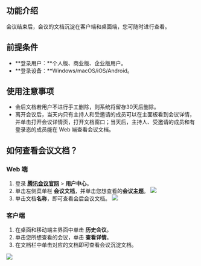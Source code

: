 ## 功能介绍
会议结束后，会议的文档沉淀在客户端和桌面端，您可随时进行查看。

## 前提条件
- **登录用户：**个人版、商业版、企业版用户。
- **登录设备：**Windows/macOS/iOS/Android。

## 使用注意事项
- 会后文档若用户不进行手工删除，则系统将留存30天后删除。
- 离开会议后，当天内只有主持人和受邀请的成员可以在主面板看到会议详情，并单击打开会议详情页，打开文档窗口；当天后，主持人、受邀请的成员和有登录态的成员能在 Web 端查看会议文档。

## 如何查看会议文档？
### Web 端
1. 登录 **[腾讯会议官网](https://meeting.tencent.com/user-center/personal-information)** > **用户中心**。
2. 单击左侧菜单栏 **会议文档**，并单击您想查看的**会议主题**。
![](https://qcloudimg.tencent-cloud.cn/raw/ffcb783966e9ce99b2f80050a514e97f.png)
3. 单击文档**名称**，即可查看会后会议文档。
![](https://qcloudimg.tencent-cloud.cn/raw/40d6dbfb66b7f7f7206308f38e031804.png)

### 客户端
1. 在桌面和移动端主界面中单击 **历史会议**。
2. 单击您所想查看的会议，单击 **查看详情**。
3. 在文档栏中单击对应的文档即可查看会议沉淀文档。

![](https://qcloudimg.tencent-cloud.cn/raw/d4b9795a38cf8d0859ece14de5acd26c.png)
